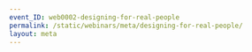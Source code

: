 ```yaml
---
event_ID: web0002-designing-for-real-people
permalink: /static/webinars/meta/designing-for-real-people/
layout: meta
---
```

